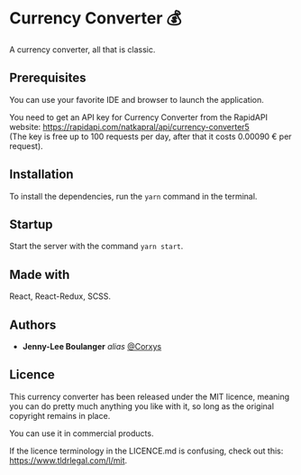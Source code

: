 # Currency Converter :moneybag:

A currency converter, all that is classic.

## Prerequisites

You can use your favorite IDE and browser to launch the application.  

You need to get an API key for Currency Converter from the RapidAPI website: https://rapidapi.com/natkapral/api/currency-converter5  
(The key is free up to 100 requests per day, after that it costs 0.00090 € per request).

## Installation

To install the dependencies, run the ``yarn`` command in the terminal.

## Startup

Start the server with the command ``yarn start``.

## Made with

React, React-Redux, SCSS.

## Authors

* **Jenny-Lee Boulanger** _alias_ [@Corxys](https://github.com/Corxys)

## Licence

This currency converter has been released under the MIT licence, meaning you can do pretty much anything you like with it, so long as the original copyright remains in place.

You can use it in commercial products.

If the licence terminology in the LICENCE.md is confusing, check out this: https://www.tldrlegal.com/l/mit.